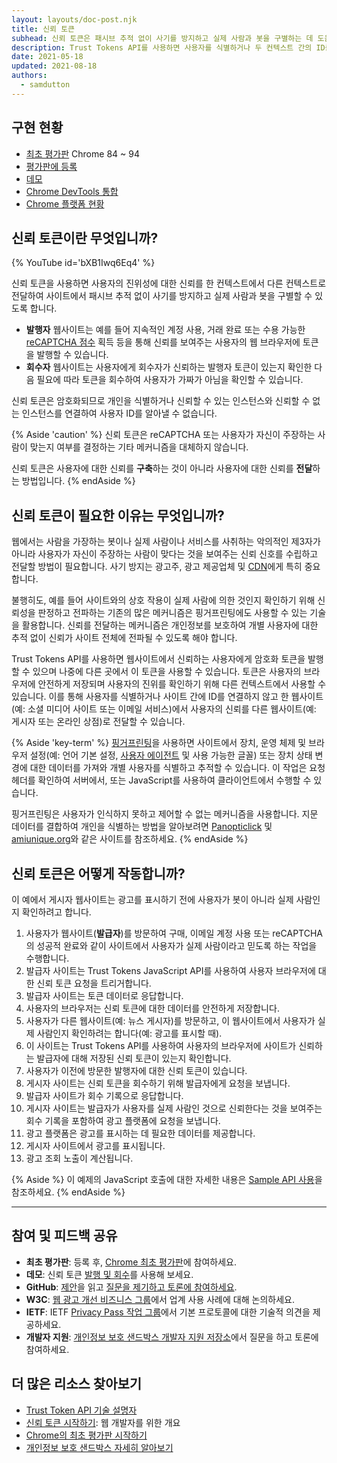 ```yaml
---
layout: layouts/doc-post.njk
title: 신뢰 토큰
subhead: 신뢰 토큰은 패시브 추적 없이 사기를 방지하고 실제 사람과 봇을 구별하는 데 도움을 주는 새로운 API입니다.
description: Trust Tokens API를 사용하면 사용자를 식별하거나 두 컨텍스트 간의 ID를 연결하지 않고도 한 컨텍스트의 사용자 신뢰를 다른 컨텍스트로 전달할 수 있습니다. 이 API를 통해 출처에서 신뢰된 사용자에게 암호화 토큰을 발급할 수 있습니다. 토큰은 사용자의 브라우저에 의해 저장됩니다. 그러면 브라우저는 다른 컨텍스트에서 토큰을 사용하여 사용자의 신뢰성을 평가할 수 있습니다.
date: 2021-05-18
updated: 2021-08-18
authors:
  - samdutton
---
```


## 구현 현황

- [최초 평가판](/docs/web-platform/origin-trials/) Chrome 84 ~ 94
- [평가판에 등록](/origintrials/#/view_trial/2479231594867458049)
- [데모](https://trust-token-demo.glitch.me/)
- [Chrome DevTools 통합](https://developers.google.com/web/updates/2021/01/devtools?utm_source=devtools#trust-token)
- [Chrome 플랫폼 현황](https://www.chromestatus.com/feature/5078049450098688)

## 신뢰 토큰이란 무엇입니까?

{% YouTube id='bXB1Iwq6Eq4' %}

신뢰 토큰을 사용하면 사용자의 진위성에 대한 신뢰를 한 컨텍스트에서 다른 컨텍스트로 전달하여 사이트에서 패시브 추적 없이 사기를 방지하고 실제 사람과 봇을 구별할 수 있도록 합니다.

- **발행자** 웹사이트는 예를 들어 지속적인 계정 사용, 거래 완료 또는 수용 가능한 [reCAPTCHA 점수](https://developers.google.com/recaptcha) 획득 등을 통해 신뢰를 보여주는 사용자의 웹 브라우저에 토큰을 발행할 수 있습니다.
- **회수자** 웹사이트는 사용자에게 회수자가 신뢰하는 발행자 토큰이 있는지 확인한 다음 필요에 따라 토큰을 회수하여 사용자가 가짜가 아님을 확인할 수 있습니다.

신뢰 토큰은 암호화되므로 개인을 식별하거나 신뢰할 수 있는 인스턴스와 신뢰할 수 없는 인스턴스를 연결하여 사용자 ID를 알아낼 수 없습니다.

{% Aside 'caution' %} 신뢰 토큰은 reCAPTCHA 또는 사용자가 자신이 주장하는 사람이 맞는지 여부를 결정하는 기타 메커니즘을 대체하지 않습니다.

신뢰 토큰은 사용자에 대한 신뢰를 **구축**하는 것이 아니라 사용자에 대한 신뢰를 **전달**하는 방법입니다. {% endAside %}

## 신뢰 토큰이 필요한 이유는 무엇입니까?

웹에서는 사람을 가장하는 봇이나 실제 사람이나 서비스를 사취하는 악의적인 제3자가 아니라 사용자가 자신이 주장하는 사람이 맞다는 것을 보여주는 신뢰 신호를 수립하고 전달할 방법이 필요합니다. 사기 방지는 광고주, 광고 제공업체 및 [CDN](https://www.cloudflare.com/en-gb/learning/cdn/what-is-a-cdn/)에게 특히 중요합니다.

불행히도, 예를 들어 사이트와의 상호 작용이 실제 사람에 의한 것인지 확인하기 위해 신뢰성을 판정하고 전파하는 기존의 많은 메커니즘은 핑거프린팅에도 사용할 수 있는 기술을 활용합니다. 신뢰를 전달하는 메커니즘은 개인정보를 보호하여 개별 사용자에 대한 추적 없이 신뢰가 사이트 전체에 전파될 수 있도록 해야 합니다.

Trust Tokens API를 사용하면 웹사이트에서 신뢰하는 사용자에게 암호화 토큰을 발행할 수 있으며 나중에 다른 곳에서 이 토큰을 사용할 수 있습니다. 토큰은 사용자의 브라우저에 안전하게 저장되며 사용자의 진위를 확인하기 위해 다른 컨텍스트에서 사용할 수 있습니다. 이를 통해 사용자를 식별하거나 사이트 간에 ID를 연결하지 않고 한 웹사이트(예: 소셜 미디어 사이트 또는 이메일 서비스)에서 사용자의 신뢰를 다른 웹사이트(예: 게시자 또는 온라인 상점)로 전달할 수 있습니다.

{% Aside 'key-term' %} [핑거프린팅](https://w3c.github.io/fingerprinting-guidance/#passive)을 사용하면 사이트에서 장치, 운영 체제 및 브라우저 설정(예: 언어 기본 설정, [사용자 에이전트](https://developer.mozilla.org/docs/Web/API/NavigatorID/userAgent) 및 사용 가능한 글꼴) 또는 장치 상태 변경에 대한 데이터를 가져와 개별 사용자를 식별하고 추적할 수 있습니다. 이 작업은 요청 헤더를 확인하여 서버에서, 또는 JavaScript를 사용하여 클라이언트에서 수행할 수 있습니다.

핑거프린팅은 사용자가 인식하지 못하고 제어할 수 없는 메커니즘을 사용합니다. 지문 데이터를 결합하여 개인을 식별하는 방법을 알아보려면 [Panopticlick](https://panopticlick.eff.org/) 및 [amiunique.org](https://amiunique.org/)와 같은 사이트를 참조하세요. {% endAside %}

## 신뢰 토큰은 어떻게 작동합니까?

이 예에서 게시자 웹사이트는 광고를 표시하기 전에 사용자가 봇이 아니라 실제 사람인지 확인하려고 합니다.

1. 사용자가 웹사이트(**발급자**)를 방문하여 구매, 이메일 계정 사용 또는 reCAPTCHA의 성공적 완료와 같이 사이트에서 사용자가 실제 사람이라고 믿도록 하는 작업을 수행합니다.
2. 발급자 사이트는 Trust Tokens JavaScript API를 사용하여 사용자 브라우저에 대한 신뢰 토큰 요청을 트리거합니다.
3. 발급자 사이트는 토큰 데이터로 응답합니다.
4. 사용자의 브라우저는 신뢰 토큰에 대한 데이터를 안전하게 저장합니다.
5. 사용자가 다른 웹사이트(예: 뉴스 게시자)를 방문하고, 이 웹사이트에서 사용자가 실제 사람인지 확인하려는 합니다(예: 광고를 표시할 때).
6. 이 사이트는 Trust Tokens API를 사용하여 사용자의 브라우저에 사이트가 신뢰하는 발급자에 대해 저장된 신뢰 토큰이 있는지 확인합니다.
7. 사용자가 이전에 방문한 발행자에 대한 신뢰 토큰이 있습니다.
8. 게시자 사이트는 신뢰 토큰을 회수하기 위해 발급자에게 요청을 보냅니다.
9. 발급자 사이트가 회수 기록으로 응답합니다.
10. 게시자 사이트는 발급자가 사용자를 실제 사람인 것으로 신뢰한다는 것을 보여주는 회수 기록을 포함하여 광고 플랫폼에 요청을 보냅니다.
11. 광고 플랫폼은 광고를 표시하는 데 필요한 데이터를 제공합니다.
12. 게시자 사이트에서 광고를 표시됩니다.
13. 광고 조회 노출이 계산됩니다.

{% Aside %} 이 예제의 JavaScript 호출에 대한 자세한 내용은 [Sample API 사용](https://web.dev/articles/trust-tokens#sample_api_usage)을 참조하세요. {% endAside %}

---

## 참여 및 피드백 공유

- **최초 평가판**: 등록 후, [Chrome 최초 평가판](/origintrials/#/view_trial/2479231594867458049)에 참여하세요.
- **데모**: 신뢰 토큰 [발행 및 회수](https://trust-token-demo.glitch.me/)를 사용해 보세요.
- **GitHub**: [제안](https://github.com/WICG/trust-token-api)을 읽고 [질문을 제기하고 토론에 참여하세요](https://github.com/WICG/trust-token-api/issues).
- **W3C**: [웹 광고 개선 비즈니스 그룹](https://www.w3.org/community/web-adv/participants)에서 업계 사용 사례에 대해 논의하세요.
- **IETF**: IETF [Privacy Pass 작업 그룹](https://datatracker.ietf.org/wg/privacypass/about/)에서 기본 프로토콜에 대한 기술적 의견을 제공하세요.
- **개발자 지원**: [개인정보 보호 샌드박스 개발자 지원 저장소](https://github.com/GoogleChromeLabs/privacy-sandbox-dev-support)에서 질문을 하고 토론에 참여하세요.

## 더 많은 리소스 찾아보기

- [Trust Token API 기술 설명자](https://github.com/dvorak42/trust-token-api)
- [신뢰 토큰 시작하기](https://web.dev/articles/trust-tokens): 웹 개발자를 위한 개요
- [Chrome의 최초 평가판 시작하기](https://web.dev/origin-trials)
- [개인정보 보호 샌드박스 자세히 알아보기](https://web.dev/digging-into-the-privacy-sandbox)
